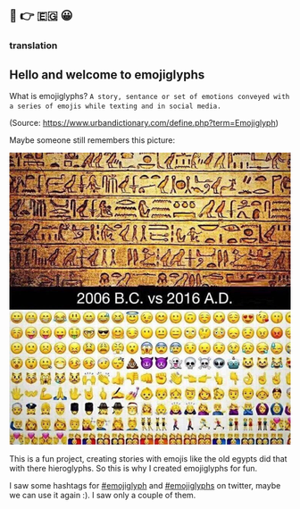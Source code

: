 ## 👋 👉 &#x1F1EA;&#x1F1EC; 😀

### translation

## Hello and welcome to emojiglyphs

What is emojiglyphs?
`A story, sentance or set of emotions conveyed with a series of emojis while texting and in social media.`

(Source: https://www.urbandictionary.com/define.php?term=Emojiglyph)

Maybe someone still remembers this picture:

![emojiglyphs - past and present](./emojiglyphs.jpg)

This is a fun project, creating stories with emojis like the old egypts did that with there hieroglyphs. So this is why I created emojiglyphs for fun.

I saw some hashtags for [#emojiglyph](https://twitter.com/search?q=%23emojiglyph) and [#emojiglyphs](https://twitter.com/search?q=%23emojiglyphs) on twitter, maybe we can use it again :). I saw only a couple of them.
